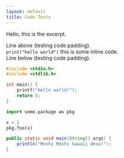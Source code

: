 ```yaml
---
layout: default
title: Code Tests
---
```

Hello, this is the excerpt.

Line above (testing code padding).<br />
`print("hello world")` this is some inline code.<br />
Line below (testing code padding).<br />

```c
#include <stdio.h>
#include <stdlib.h>

int main() {
    printf("Hello world!");
    return 0;
}
```

```python
import some.package as pkg

x = 1
pkg.foo(x)
```

```java
public static void main(String[] args) {
    println("Moshi Moshi kawaii desu!");
}
```